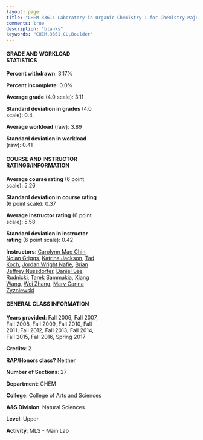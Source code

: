 ```yaml
---
layout: page
title: "CHEM 3361: Laboratory in Organic Chemistry 1 for Chemistry Majors Statistics"
comments: true
description: "blanks"
keywords: "CHEM,3361,CU,Boulder"
---
```

<head>
<script src="https://ajax.googleapis.com/ajax/libs/jquery/2.1.3/jquery.min.js"></script>
<script src="https://dl.dropboxusercontent.com/s/pc42nxpaw1ea4o9/highcharts.js?dl=0"></script>
<!-- <script src="../assets/js/highcharts.js"></script> -->
<style type="text/css">@font-face {
	font-family: "Bebas Neue";
	src: url(https://www.filehosting.org/file/details/544349/BebasNeue Regular.otf) format("opentype");
	}
	h1.Bebas { 
		font-family: "Bebas Neue", Verdana, Tahoma;
	}
</style>
</head>
<body>
	<div id="container" style="float: right; width: 45%; height: 88%; margin-left: 2.5%; margin-right: 2.5%;"></div>
	<script language="JavaScript">
		$(document).ready(function() {
		var chart = {type: 'column'};
		var title = {text: 'Grade Distribution'};
		var xAxis = {categories: ['A','B','C','D','F'],crosshair: true};
		var yAxis = {min: 0,title: {text: 'Percentage'}};
		var tooltip = {headerFormat: '<center><b><span style="font-size:20px">{point.key}</span></b></center>',
		               pointFormat: '<td style="padding:0"><b>{point.y:.1f}%</b></td>',
		               footerFormat: '</table>',shared: true,useHTML: true};
		var plotOptions = {column: {pointPadding: 0.0,borderWidth: 0}};  
		var credits = {enabled: false};var series= [{name: 'Percent',data: [36.39,47.76,9.68,2.27,3.9,]}];
		var json = {};
		json.chart = chart;
		json.title = title;
		json.tooltip = tooltip;
		json.xAxis = xAxis;
		json.yAxis = yAxis;  
		json.series = series;
		json.plotOptions = plotOptions;  
		json.credits = credits;
		$('#container').highcharts(json);
	});
	</script>
</body>
			   
#### GRADE AND WORKLOAD STATISTICS

**Percent withdrawn**: 3.17%

**Percent incomplete**: 0.0%

**Average grade** (4.0 scale): 3.11

**Standard deviation in grades** (4.0 scale): 0.4

**Average workload** (raw): 3.89

**Standard deviation in workload** (raw): 0.41

#### COURSE AND INSTRUCTOR RATINGS/INFORMATION

**Average course rating** (6 point scale): 5.26

**Standard deviation in course rating** (6 point scale): 0.37

**Average instructor rating** (6 point scale): 5.58

**Standard deviation in instructor rating** (6 point scale): 0.42

**Instructors**: <a href='../../instructors/Carolynn_Mae_Chin'>Carolynn Mae Chin</a>, <a href='../../instructors/Nolan_Griggs'>Nolan Griggs</a>, <a href='../../instructors/Katrina_Jackson'>Katrina Jackson</a>, <a href='../../instructors/Tad_Koch'>Tad Koch</a>, <a href='../../instructors/Jordan_Wright_Nafie'>Jordan Wright Nafie</a>, <a href='../../instructors/Brian_Jeffrey_Nussdorfer'>Brian Jeffrey Nussdorfer</a>, <a href='../../instructors/Daniel_Lee_Rudnicki'>Daniel Lee Rudnicki</a>, <a href='../../instructors/Tarek_Sammakia'>Tarek Sammakia</a>, <a href='../../instructors/Xiang_Wang'>Xiang Wang</a>, <a href='../../instructors/Wei_Zhang'>Wei Zhang</a>, <a href='../../instructors/Mary_Carina_Zyzniewski'>Mary Carina Zyzniewski</a>

#### GENERAL CLASS INFORMATION

**Years provided**: Fall 2006, Fall 2007, Fall 2008, Fall 2009, Fall 2010, Fall 2011, Fall 2012, Fall 2013, Fall 2014, Fall 2015, Fall 2016, Spring 2017

**Credits**: 2

**RAP/Honors class?** Neither

**Number of Sections**: 27

**Department**: CHEM

**College**: College of Arts and Sciences

**A&S Division**: Natural Sciences

**Level**: Upper

**Activity**: MLS - Main Lab
